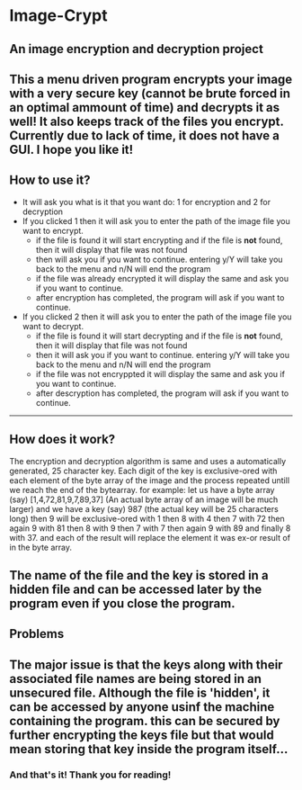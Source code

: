 # Image-Crypt

## An image encryption and decryption project
This a menu driven program encrypts your image with a very secure key (cannot be brute forced in an optimal ammount of time)
and decrypts it as well!
It also keeps track of the files you encrypt.
Currently due to lack of time, it does not have a GUI.
I hope you like it!
---
## How to use it?
- It will ask you what is it that you want do: 1 for encryption and 2 for decryption
- If you clicked 1 then it will ask you to enter the path of the image file you want to encrypt.
  - if the file is found it will start encrypting and if the file is **not** found, then it will display that file was not found
  - then will ask you if you want to continue. entering y/Y will take you back to the menu and n/N will end the program
  - if the file was already encrypted it will display the same and ask you if you want to continue.
  - after encryption has completed, the program will ask if you want to continue.
- If you clicked 2 then it will ask you to enter the path of the image file you want to decrypt.
  - if the file is found it will start decrypting and if the file is **not** found, then it will display that file was not found
  - then it will ask you if you want to continue. entering y/Y will take you back to the menu and n/N will end the program
  - if the file was not encryppted it will display the same and ask you if you want to continue.
  - after descryption has completed, the program will ask if you want to continue.
---
## How does it work?
The encryption and decryption algorithm is same and uses a automatically generated, 25 character key.
Each digit of the key is exclusive-ored with each element of the byte array of the image and the process repeated untill we reach the 
end of the bytearray.
for example:
let us have a byte array (say) [1,4,72,81,9,7,89,37] (An actual byte array of an image will be much larger)
and we have a key (say) 987 (the actual key will be 25 characters long)
then 9 will be exclusive-ored with 1
then 8 with 4
then 7 with 72
then again 9 with 81
then 8 with 9
then 7 with 7
then again 9 with 89
and finally 8 with 37.
and each of the result will replace the element it was ex-or result of in the byte array.

The name of the file and the key is stored in a hidden file and can be accessed later by the program even if you close the program.
---
## Problems
The major issue is that the keys along with their associated file names are being stored in an unsecured file. Although the file is 'hidden',
it can be accessed by anyone usinf the machine containing the program. this can be secured by further encrypting the keys file but that would mean
storing that key inside the program itself...
---
### And that's it! Thank you for reading!
